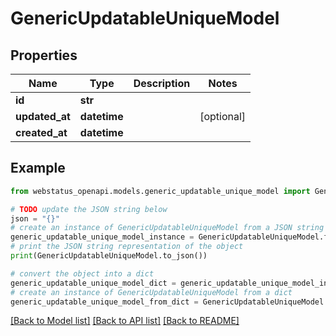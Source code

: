 # GenericUpdatableUniqueModel


## Properties

Name | Type | Description | Notes
------------ | ------------- | ------------- | -------------
**id** | **str** |  | 
**updated_at** | **datetime** |  | [optional] 
**created_at** | **datetime** |  | 

## Example

```python
from webstatus_openapi.models.generic_updatable_unique_model import GenericUpdatableUniqueModel

# TODO update the JSON string below
json = "{}"
# create an instance of GenericUpdatableUniqueModel from a JSON string
generic_updatable_unique_model_instance = GenericUpdatableUniqueModel.from_json(json)
# print the JSON string representation of the object
print(GenericUpdatableUniqueModel.to_json())

# convert the object into a dict
generic_updatable_unique_model_dict = generic_updatable_unique_model_instance.to_dict()
# create an instance of GenericUpdatableUniqueModel from a dict
generic_updatable_unique_model_from_dict = GenericUpdatableUniqueModel.from_dict(generic_updatable_unique_model_dict)
```
[[Back to Model list]](../README.md#documentation-for-models) [[Back to API list]](../README.md#documentation-for-api-endpoints) [[Back to README]](../README.md)


